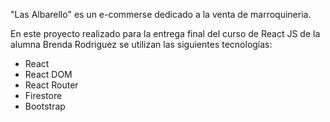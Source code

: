"Las Albarello" es un e-commerse dedicado a la venta de marroquineria.

En este proyecto realizado para la entrega final del curso de React JS de la alumna Brenda Rodriguez se utilizan las siguientes tecnologías:
- React
- React DOM
- React Router
- Firestore
- Bootstrap